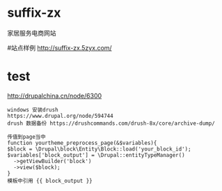 # suffix-zx
家居服务电商网站

#站点样例
http://suffix-zx.5zyx.com/

# test
http://drupalchina.cn/node/6300
```
windows 安装drush
https://www.drupal.org/node/594744
drush 数据备份 https://drushcommands.com/drush-8x/core/archive-dump/
```
```
传值到page当中
function yourtheme_preprocess_page(&$variables){
$block = \Drupal\block\Entity\Block::load('your_block_id');
$variables['block_output'] = \Drupal::entityTypeManager()
  ->getViewBuilder('block')
  ->view($block);
}
模板中引用 {{ block_output }}
```
